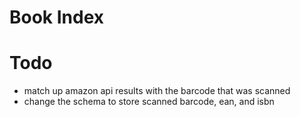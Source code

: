 # Book Index

# Todo

- match up amazon api results with the barcode that was scanned
- change the schema to store scanned barcode, ean, and isbn
